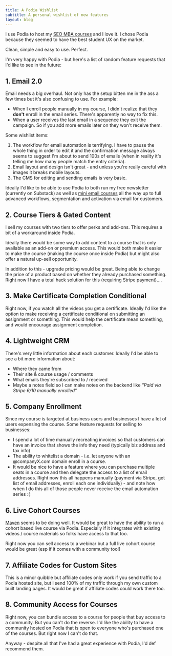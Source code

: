 ```yaml
---
title: A Podia Wishlist
subtitle: A personal wishlist of new features
layout: blog
---
```


I use Podia to host my [SEO MBA courses](https://seomba.com/courses/) and I love it. I chose Podia because they seemed to have the best student UX on the market.

Clean, simple and easy to use. Perfect.

I'm very happy with Podia - but here's a list of random feature requests that I'd like to see in the future:

## 1. Email 2.0

Email needs a big overhaul. Not only has the setup bitten me in the ass a few times but it's also confusing to use. For example:

* When I enroll people manually in my course, I didn't realize that they **don't** enroll in the email series. There's apparently no way to fix this.
* When a user receives the last email in a sequence they exit the campaign. So if you add more emails later on they won't receive them.

Some wishlist items:

1. The workflow for email automation is terrifying. I have to pause the whole thing in order to edit it and the confirmation message always seems to suggest I'm about to send 100s of emails (when in reality it's telling me how many people match the entry criteria).
2. Email layout and design isn't great - and unless you're really careful with images it breaks mobile layouts.
3. The CMS for editing and sending emails is very basic.

Ideally I'd like to be able to use Podia to both run my free newsletter (currently on Substack) as well as [mini email courses](https://emailbasedcourse.com/) all the way up to full advanced workflows, segmentation and activation via email for customers.

## 2. Course Tiers & Gated Content

I sell my courses with two tiers to offer perks and add-ons. This requires a bit of a workaround inside Podia.

Ideally there would be some way to add content to a course that is only available as an add-on or premium access. This would both make it easier to make the course (making the course once inside Podia) but might also offer a natural up-sell opportunity.

In addition to this - upgrade pricing would be great. Being able to change the price of a product based on whether they already purchased something. Right now I have a total hack solution for this (requiring Stripe payment)....

## 3. Make Certificate Completion Conditional

Right now, if you watch all the videos you get a certificate. Ideally I'd like the option to make receiving a certificate conditional on submitting an assignment or something. This would help the certificate mean something, and would encourage assignment completion.

## 4. Lightweight CRM

There's very little information about each customer. Ideally I'd be able to see a bit more information about:

* Where they came from
* Their site & course usage / comments
* What emails they're subscribed to / received
* Maybe a notes field so I can make notes on the backend like *"Paid via Stripe 6/10 manually enrolled"*

## 5. Company Enrollment

Since my course is targeted at business users and businesses I have a lot of users expensing the course. Some feature requests for selling to businesses:

* I spend a lot of time manually recreating invoices so that customers can have an invoice that shows the info they need (typically biz address and tax info)
* The ability to whitelist a domain - i.e. let anyone with an @companyX.com domain enroll in a course.
* It would be nice to have a feature where you can purchase multiple seats in a course and then delegate the access to a list of email addresses. Right now this all happens manually (payment via Stripe, get list of email addresses, enroll each one individually) - and note how when I do this all of those people never receive the email automation series :(

## 6. Live Cohort Courses

[Maven](https://maven.com/) seems to be doing well. It would be great to have the ability to run a cohort based live course via Podia. Especially if it integrates with existing videos / course materials so folks have access to that too.

Right now you can sell access to a webinar but a full live cohort course would be great (esp if it comes with a community too!)

## 7. Affiliate Codes for Custom Sites

This is a minor quibble but affiliate codes only work if you send traffic to a Podia hosted site, but I send 100% of my traffic through my own custom built landing pages. It would be great if affiliate codes could work there too.

## 8. Community Access for Courses

Right now, you can bundle access to a course for people that buy access to a community. But you can't do the reverse. I'd like the ability to have a community hosted on Podia that is open to everyone who's purchased one of the courses. But right now I can't do that.

Anyway - despite all that I've had a great experience with Podia, I'd def recommend them.